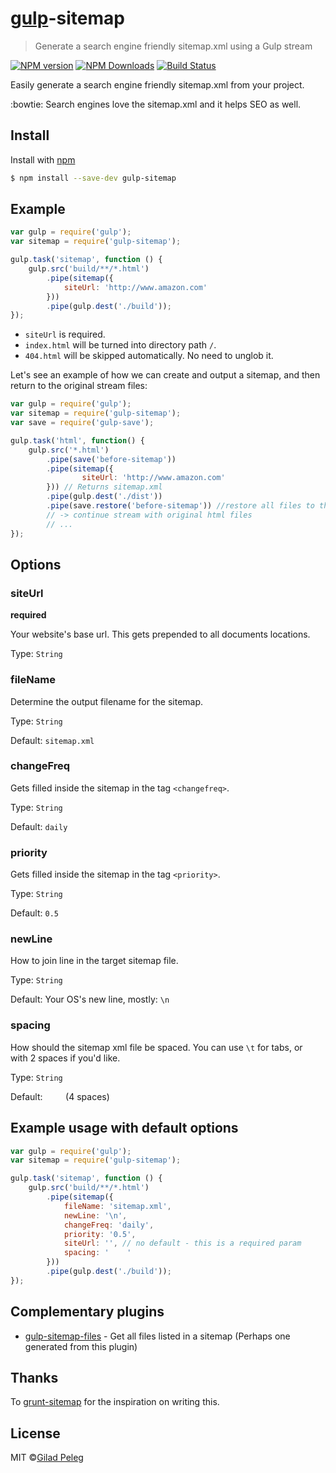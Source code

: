 # [gulp](https://github.com/wearefractal/gulp)-sitemap
> Generate a search engine friendly sitemap.xml using a Gulp stream

[![NPM version](http://img.shields.io/npm/v/gulp-sitemap.svg?style=flat)](https://www.npmjs.org/package/gulp-sitemap)
[![NPM Downloads](http://img.shields.io/npm/dm/gulp-sitemap.svg?style=flat)](https://www.npmjs.org/package/gulp-sitemap)
[![Build Status](http://img.shields.io/travis/pgilad/gulp-sitemap/master.svg?style=flat)](https://travis-ci.org/pgilad/gulp-sitemap)

Easily generate a search engine friendly sitemap.xml from your project.

:bowtie: Search engines love the sitemap.xml and it helps SEO as well.

## Install

Install with [npm](https://npmjs.org/package/gulp-sitemap)

```bash
$ npm install --save-dev gulp-sitemap
```

## Example

```js
var gulp = require('gulp');
var sitemap = require('gulp-sitemap');

gulp.task('sitemap', function () {
    gulp.src('build/**/*.html')
        .pipe(sitemap({
            siteUrl: 'http://www.amazon.com'
        }))
        .pipe(gulp.dest('./build'));
});
```

* `siteUrl` is required.
* `index.html` will be turned into directory path `/`.
* `404.html` will be skipped automatically. No need to unglob it.

Let's see an example of how we can create and output a sitemap, and then return to the original stream files:
```js
var gulp = require('gulp');
var sitemap = require('gulp-sitemap');
var save = require('gulp-save');

gulp.task('html', function() {
    gulp.src('*.html')
        .pipe(save('before-sitemap'))
        .pipe(sitemap({
                siteUrl: 'http://www.amazon.com'
        })) // Returns sitemap.xml
        .pipe(gulp.dest('./dist'))
        .pipe(save.restore('before-sitemap')) //restore all files to the state when we cached them
        // -> continue stream with original html files
        // ...
});
```

## Options

### siteUrl

**required**

Your website's base url. This gets prepended to all documents locations.

Type: `String`

### fileName

Determine the output filename for the sitemap.

Type: `String`

Default: `sitemap.xml`

### changeFreq

Gets filled inside the sitemap in the tag `<changefreq>`.

Type: `String`

Default: `daily`

### priority

Gets filled inside the sitemap in the tag `<priority>`.

Type: `String`

Default: `0.5`

### newLine

How to join line in the target sitemap file.

Type: `String`

Default: Your OS's new line, mostly: `\n`

### spacing

How should the sitemap xml file be spaced. You can use `\t` for tabs, or `  ` with 2
spaces if you'd like.

Type: `String`

Default: `    ` (4 spaces)

## Example usage with default options

```js
var gulp = require('gulp');
var sitemap = require('gulp-sitemap');

gulp.task('sitemap', function () {
    gulp.src('build/**/*.html')
        .pipe(sitemap({
            fileName: 'sitemap.xml',
            newLine: '\n',
            changeFreq: 'daily',
            priority: '0.5',
            siteUrl: '', // no default - this is a required param
            spacing: '    '
        }))
        .pipe(gulp.dest('./build'));
});
```

## Complementary plugins

- [gulp-sitemap-files](https://github.com/adam-lynch/gulp-sitemap-files) - Get all files listed in a sitemap (Perhaps one generated from this plugin)

## Thanks

To [grunt-sitemap](https://github.com/RayViljoen/grunt-sitemap) for the inspiration on writing this.

## License

MIT ©[Gilad Peleg](http://giladpeleg.com)
